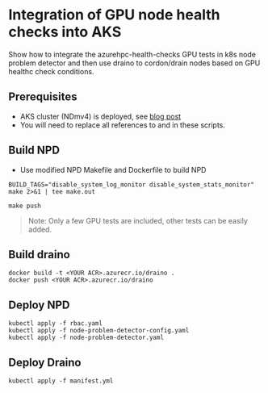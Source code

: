 # Integration of GPU node health checks into AKS  

Show how to integrate the azurehpc-health-checks GPU tests in k8s node problem detector and then use draino to cordon/drain nodes based on GPU healthc check conditions.
 
## Prerequisites

- AKS cluster (NDmv4) is deployed, see [blog post](https://techcommunity.microsoft.com/t5/azure-high-performance-computing/deploy-ndm-v4-a100-kubernetes-cluster/ba-p/3838871)
- You will need to replace all references to <YOUR ACR> and <YOUR TAG>  in these scripts.

## Build NPD
- Use modified NPD Makefile and Dockerfile to build NPD
```
BUILD_TAGS="disable_system_log_monitor disable_system_stats_monitor" make 2>&1 | tee make.out
```
```
make push
```
>Note: Only a few GPU tests are included, other tests can be easily added.

## Build draino
```
docker build -t <YOUR ACR>.azurecr.io/draino .
docker push <YOUR ACR>.azurecr.io/draino
```

## Deploy NPD
```
kubectl apply -f rbac.yaml
kubectl apply -f node-problem-detector-config.yaml
kubectl apply -f node-problem-detector.yaml
``` 

## Deploy Draino
```
kubectl apply -f manifest.yml
```
